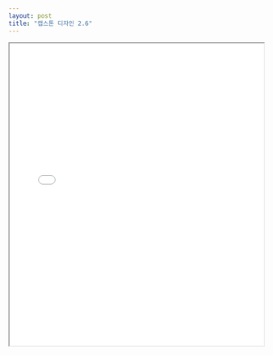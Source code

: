 ```yaml
---
layout: post
title: "캡스톤 디자인 2.6"
---
```


<iframe src="/assets/my_dashboard.html" width="100%" height="600px"></iframe>
